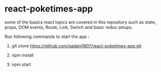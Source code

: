# react-poketimes-app

some of the basics  react topics are covered in this repository such as state, props, DOM events, Route, Link, Switch and basic redux setups.

Run following commands to start the app :

1. git clone https://github.com/sadam1807/react-poketimes-app.git

2. npm install

3. npm start


